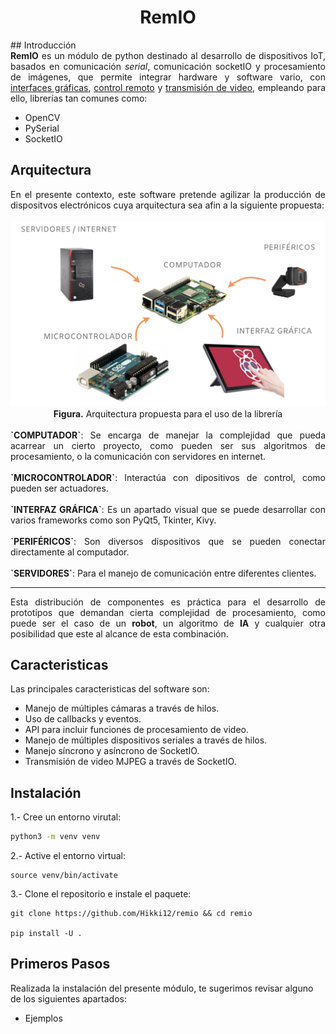 <div align="center"> <h1>RemIO</h1> </div>
## Introducción

<div style="text-align: justify">
<b>RemIO</b> es un módulo de python destinado al desarrollo de dispositivos IoT, basados en comunicación <i>serial</i>, comunicación socketIO y procesamiento de imágenes, que permite integrar hardware y software vario, con <u>interfaces gráficas</u>, <u>control remoto</u> y <u>transmisión de video</u>, empleando para ello, librerías tan comunes como:
</div>

<ul>
<li>OpenCV</li>
<li>PySerial</li>
<li>SocketIO</li>
</ul>

## Arquitectura
<div style="text-align: justify">
En el presente contexto, este software pretende agilizar la producción de dispositvos electrónicos cuya arquitectura sea afin a la siguiente propuesta:
</div>
<br>
<img src="./assets/images/arch-1.png" alt="arch-1">
<div align="center"><b>Figura.</b> Arquitectura propuesta para el uso de la librería</div>
<br>
<div style="text-align: justify">
<b>`COMPUTADOR`</b>: Se encarga de manejar la complejidad que pueda acarrear un cierto proyecto, como pueden ser sus algoritmos de procesamiento, o la comunicación con servidores en internet.
<br>
<br>
<b>`MICROCONTROLADOR`</b>: Interactúa con dipositivos de control, como pueden ser actuadores.
<br>
<br>
<b>`INTERFAZ GRÁFICA`</b>: Es un apartado visual que se puede desarrollar con varios frameworks como son PyQt5, Tkinter, Kivy.
<br>
<br>
<b>`PERIFÉRICOS`</b>: Son diversos dispositivos que se pueden conectar directamente al computador.
<br>
<br>
<b>`SERVIDORES`</b>: Para el manejo de comunicación entre diferentes clientes.
<hr>

</div>
<div style="text-align: justify">
Esta distribución de componentes es práctica para el desarrollo de prototipos que demandan cierta complejidad de procesamiento, como puede ser el caso de un <b>robot</b>, un algoritmo de <b>IA</b> y cualquier otra posibilidad que este al alcance de esta combinación.
</div>

## Caracteristicas

Las principales caracteristicas del software son:

<ul>
<li>Manejo de múltiples cámaras a través de hilos.</li>
<li>Uso de callbacks y eventos.</li>
<li>API para incluir funciones de procesamiento de video.</li>
<li>Manejo de múltiples dispositivos seriales a través de hilos.</li>
<li>Manejo síncrono y asíncrono de SocketIO.</li>
<li>Transmisión de video MJPEG a través de SocketIO.</li>

</ul>

## Instalación

1.- Cree un entorno virutal:
```sh
python3 -m venv venv
```
2.- Active el entorno virtual:
```
source venv/bin/activate
```
3.- Clone el repositorio e instale el paquete:
```
git clone https://github.com/Hikki12/remio && cd remio

pip install -U .
```

## Primeros Pasos
Realizada la instalación del presente módulo, te sugerimos revisar alguno de los siguientes apartados:
<ul>
<li>Ejemplos</li>
</ul>
<br>
<br>
